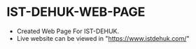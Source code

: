 # IST-DEHUK-WEB-PAGE
- Created Web Page For IST-DEHUK.
- Live website can be viewed in "https://www.istdehuk.com/"
